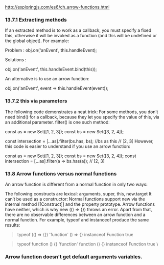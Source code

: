 http://exploringjs.com/es6/ch_arrow-functions.html

### 13.7.1 Extracting methods 

If an extracted method is to work as a callback, you must specify a fixed this, otherwise it will be invoked as a 
function (and this will be undefined or the global object). For example:

Problem :
obj.on('anEvent', this.handleEvent); 

Solutions :

obj.on('anEvent', this.handleEvent.bind(this));

An alternative is to use an arrow function:

obj.on('anEvent', event => this.handleEvent(event));

### 13.7.2 this via parameters 

The following code demonstrates a neat trick: For some methods, you don’t need bind() for a callback, 
because they let you specify the value of this, via an additional parameter. filter() is one such method:

const as = new Set([1, 2, 3]);
const bs = new Set([3, 2, 4]);

const intersection = [...as].filter(bs.has, bs); //bs as this
    // [2, 3]
However, this code is easier to understand if you use an arrow function:

const as = new Set([1, 2, 3]);
const bs = new Set([3, 2, 4]);
const intersection = [...as].filter(a => bs.has(a));
    // [2, 3]
    

### 13.8 Arrow functions versus normal functions 

An arrow function is different from a normal function in only two ways:

The following constructs are lexical: arguments, super, this, new.target
It can’t be used as a constructor: Normal functions support new via the internal method [[Construct]] and the property prototype. Arrow functions have neither, which is why new (() => {}) throws an error.
Apart from that, there are no observable differences between an arrow function and a normal function. For example, typeof and instanceof produce the same results:

> typeof (() => {})
'function'
> () => {} instanceof Function
true

> typeof function () {}
'function'
> function () {} instanceof Function
true
\

### Arrow function doesn't get default arguments variables.





